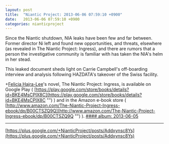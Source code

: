 ```yaml
---
layout: post
title:  "Niantic Project: 2013-06-06 07:59:10 +0900"
date:   2013-06-06 07:59:10 +0900
categories: nianticproject
---
```

Since the Niantic shutdown, NIA leaks have been few and far between. Former director Ni left and found new opportunities, and threats, elsewhere (as revealed in The Niantic Project: Ingress), and there are rumors that a person the investigative community is familiar with has taken the NIA's helm in her stead.

This leaked document sheds light on Carrie Campbell's off-boarding interview and analysis following HAZDATA's takeover of the Swiss facility.

+[Felicia Hajra-Lee](https://plus.google.com/118344555717370644832 "")'s novel, The Niantic Project: Ingress, is available on Google Play ( [https://play.google.com/store/books/details?id=BKE4MsCPlX8C](https://play.google.com/store/books/details?id=BKE4MsCPlX8C "") ) and in the Amazon e-book store ( [http://www.amazon.com/The-Niantic-Project-Ingress-ebook/dp/B00CTSZQ9Q](http://www.amazon.com/The-Niantic-Project-Ingress-ebook/dp/B00CTSZQ9Q "") ).
[#### album: 2013-06-05](https://plus.sandbox.google.com/photos/105211554081025512763/albums/5886136618435258913?authkey=COeMjZK7pp3rkwE "")
- - -
[https://plus.google.com/+NianticProject/posts/Addxynsc8Ys](https://plus.google.com/+NianticProject/posts/Addxynsc8Ys)
